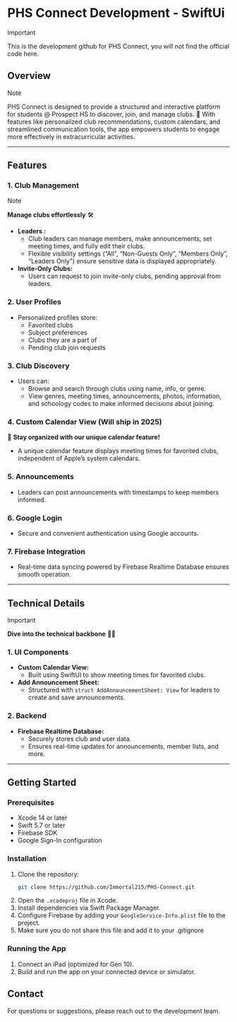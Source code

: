 # PHS Connect Development - SwiftUi

> [!IMPORTANT]
> This is the development github for PHS Connect, you will not find the official code here. 
## Overview

> [!NOTE]
> PHS Connect is designed to provide a structured and interactive platform for students @ Prospect HS to discover, join, and manage clubs. 🎉 With features like personalized club recommendations, custom calendars, and streamlined communication tools, the app empowers students to engage more effectively in extracurricular activities.

---

## Features

### 1. **Club Management**

> [!NOTE]
>  **Manage clubs effortlessly** 🛠️

- **Leaders :**
  - Club leaders can manage members, make announcements, set meeting times, and fully edit their clubs.
  - Flexible visibility settings (“All”, “Non-Guests Only”, “Members Only”, “Leaders Only”) ensure sensitive data is displayed appropriately.
- **Invite-Only Clubs:**
  - Users can request to join invite-only clubs, pending approval from leaders.

### 2. **User Profiles**

- Personalized profiles store:
  - Favorited clubs
  - Subject preferences
  - Clubs they are a part of
  - Pending club join requests

### 3. **Club Discovery**

- Users can:
  - Browse and search through clubs using name, info, or genre. 
  - View genres, meeting times, announcements, photos, information, and schoology codes to make informed decisions about joining.

### 4. **Custom Calendar View** (Will ship in 2025)

 📅 **Stay organized with our unique calendar feature!**

- A unique calendar feature displays meeting times for favorited clubs, independent of Apple’s system calendars.

### 5. **Announcements**

- Leaders can post announcements with timestamps to keep members informed.

### 6. **Google Login**

- Secure and convenient authentication using Google accounts.

### 7. **Firebase Integration**

- Real-time data syncing powered by Firebase Realtime Database ensures smooth operation.

---

## Technical Details

> [!IMPORTANT]
>  **Dive into the technical backbone** 🧑‍💻

### 1. **UI Components**

- **Custom Calendar View:**
  - Built using SwiftUI to show meeting times for favorited clubs.
- **Add Announcement Sheet:**
  - Structured with `struct AddAnnouncementSheet: View` for leaders to create and save announcements.

### 2. **Backend**

- **Firebase Realtime Database:**
  - Securely stores club and user data.
  - Ensures real-time updates for announcements, member lists, and more.

---

## Getting Started

### Prerequisites

- Xcode 14 or later
- Swift 5.7 or later
- Firebase SDK
- Google Sign-In configuration

### Installation

1. Clone the repository:
   ```bash
   git clone https://github.com/Immortal215/PHS-Connect.git
   ```
2. Open the `.xcodeproj` file in Xcode.
3. Install dependencies via Swift Package Manager.
4. Configure Firebase by adding your `GoogleService-Info.plist` file to the project.
5. Make sure you do not share this file and add it to your .gitignore

### Running the App

1. Connect an iPad (optimized for Gen 10).
2. Build and run the app on your connected device or simulator.

## Contact

For questions or suggestions, please reach out to the development team.

